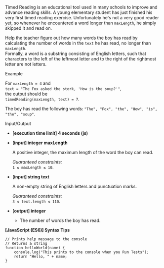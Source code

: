 Timed Reading is an educational tool used in many schools to improve and advance
reading skills. A young elementary student has just finished his very first
timed reading exercise. Unfortunately he's not a very good reader yet, so
whenever he encountered a word longer than `maxLength`, he simply skipped it and
read on.

Help the teacher figure out how many words the boy has read by calculating the
number of words in the `text` he has read, no longer than `maxLength`.  
Formally, a word is a substring consisting of English letters, such that
characters to the left of the leftmost letter and to the right of the rightmost
letter are not letters.

Example

For `maxLength = 4` and  
`text = "The Fox asked the stork, 'How is the soup?'"`,  
the output should be  
`timedReading(maxLength, text) = 7`.

The boy has read the following words:
`"The", "Fox", "the", "How", "is", "the", "soup"`.

Input/Output

- **\[execution time limit\] 4 seconds (js)**

- **\[input\] integer maxLength**

  A positive integer, the maximum length of the word the boy can read.

  _Guaranteed constraints:_  
  `1 ≤ maxLength ≤ 10`.

- **\[input\] string text**

  A non-empty string of English letters and punctuation marks.

  _Guaranteed constraints:_  
  `3 ≤ text.length ≤ 110`.

- **\[output\] integer**

  - The number of words the boy has read.

**\[JavaScript (ES6)\] Syntax Tips**

    // Prints help message to the console
    // Returns a string
    function helloWorld(name) {
        console.log("This prints to the console when you Run Tests");
        return "Hello, " + name;
    }
